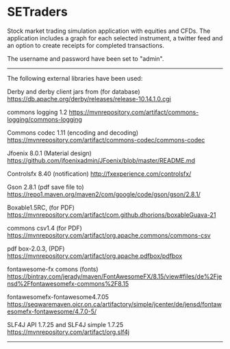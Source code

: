 # SETraders

Stock market trading simulation application with equities and CFDs. 
The application includes a graph for each selected instrument, a twitter
feed and an option to create receipts for completed transactions.

The username and password have been set to "admin".

********************************************************************************

The following external libraries have been used:

Derby and derby client jars from (for database)
https://db.apache.org/derby/releases/release-10.14.1.0.cgi

commons logging 1.2
https://mvnrepository.com/artifact/commons-logging/commons-logging

Commons codec 1.11  (encoding and decoding)
https://mvnrepository.com/artifact/commons-codec/commons-codec

Jfoenix 8.0.1 (Material design)
https://github.com/jfoenixadmin/JFoenix/blob/master/README.md

Controlsfx 8.40 (notification)
http://fxexperience.com/controlsfx/

Gson 2.8.1 (pdf save file to)
https://repo1.maven.org/maven2/com/google/code/gson/gson/2.8.1/

Boxable1.5RC, (for PDF)
https://mvnrepository.com/artifact/com.github.dhorions/boxableGuava-21

commons csv1.4 (for PDF)
https://mvnrepository.com/artifact/org.apache.commons/commons-csv

pdf box-2.0.3, (PDF)
https://mvnrepository.com/artifact/org.apache.pdfbox/pdfbox

fontawesome-fx comons (fonts)
https://bintray.com/jerady/maven/FontAwesomeFX/8.15/view#files/de%2Fjensd%2Ffontawesomefx-commons%2F8.15

fontawesomefx-fontawesome4.7.05
https://seqwaremaven.oicr.on.ca/artifactory/simple/jcenter/de/jensd/fontawesomefx-fontawesome/4.7.0-5/

SLF4J API 1.7.25 and SLF4J  simple 1.7.25
https://mvnrepository.com/artifact/org.slf4j


********************************************************************************
